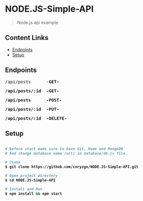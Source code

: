# NODE.JS-Simple-API

> Node.js api example

## Content Links
* [Endpoints](https://github.com/cnryzgn/NODE.JS-Simple-API#Endpoints)<br>
* [Setup](https://github.com/cnryzgn/NODE.JS-Simple-API#Setup)


## Endpoints
<pre>/api/posts      -<b>GET<b>-</pre>
<pre>/api/posts/:id  -<b>GET<b>-</pre>
<pre>/api/posts      -<b>POST<b>-</pre>
<pre>/api/posts/:id  -<b>PUT<b>-</pre>
<pre>/api/posts/:id  -<b>DELETE<b>-</pre>


## Setup

```bash

# Before start make sure to have Git, Node and MongoDB
# And change database name (url) in database/db.js file.

# Clone
$ git clone https://github.com/cnryzgn/NODE.JS-Simple-API.git

# Open project directory
$ cd NODE.JS-Simple-API

# Install and Run
$ npm install && npm start

```